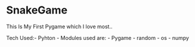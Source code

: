 # SnakeGame
This Is My First Pygame which I love most..

Tech Used:-
    Pyhton
       - Modules used are:
            - Pygame
            - random
            - os
            - numpy
 
